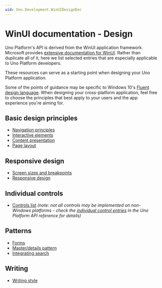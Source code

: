 ```yaml
---
uid: Uno.Development.WinUIDesignDoc
---
```


# WinUI documentation - Design

Uno Platform's API is derived from the WinUI application framework. Microsoft provides [extensive documentation for WinUI](https://learn.microsoft.com/windows/uwp/). Rather than duplicate all of it, here we list selected entries that are especially applicable to Uno Platform developers.

These resources can serve as a starting point when designing your Uno Platform application.

Some of the points of guidance may be specific to Windows 10's [Fluent design language](https://www.microsoft.com/design/fluent/). When designing your cross-platform application, feel free to choose the principles that best apply to your users and the app experience you're aiming for.

## Basic design principles

* [Navigation principles](https://learn.microsoft.com/windows/apps/design/basics/navigation-basics)
* [Interactive elements](https://learn.microsoft.com/windows/apps/design/basics/commanding-basics)
* [Content presentation](https://learn.microsoft.com/windows/apps/design/basics/content-basics)
* [Page layout](https://learn.microsoft.com/windows/apps/design/layout/page-layout)

## Responsive design

* [Screen sizes and breakpoints](https://learn.microsoft.com/windows/apps/design/layout/screen-sizes-and-breakpoints-for-responsive-design)
* [Responsive design](https://learn.microsoft.com/windows/apps/design/layout/responsive-design)

## Individual controls

* [Controls list](https://learn.microsoft.com/windows/apps/design/controls/) _(note: not all controls may be implemented on non-Windows platforms - check the [individual control entries](implemented-views.md) in the Uno Platform API reference for details)_

## Patterns

* [Forms](https://learn.microsoft.com/windows/apps/design/controls/forms)
* [Master/details pattern](https://learn.microsoft.com/en-us/windows/apps/design/controls/list-details)
* [Integrating search](https://learn.microsoft.com/windows/apps/design-and-patterns/search) <!-- TODO: Update link to new location. There is no "search" control or path available. Could be AutoSuggestBox or TitleBar-->

## Writing

* [Writing style](https://learn.microsoft.com/windows/apps/design/style/writing-style)
